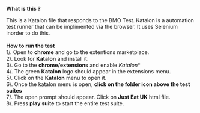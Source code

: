 **What is this ?**

This is a Katalon file that responds to the BMO Test. Katalon is a automation test runner that can be implimented via the browser. It uses Selenium inorder to do this. 
<br>
<br>
**How to run the test**<br>
1/. Open to **chrome** and go to the extentions marketplace. <br>
2/. Look for **Katalon** and install it.<br>
3/. Go to the **chrome/extensions** and enable *Katalon**<br>
4/. The green **Katalon** logo should appear in the extensions menu. <br>
5/. Click on the **Katalon** menu to open it. <br>
6/. Once the katalon menu is open, **click on the folder icon above the test suites**<br>
7/. The open prompt should appear. Click on **Just Eat UK** html file. <br>
8/. Press **play suite** to start the entire test suite.   <br>